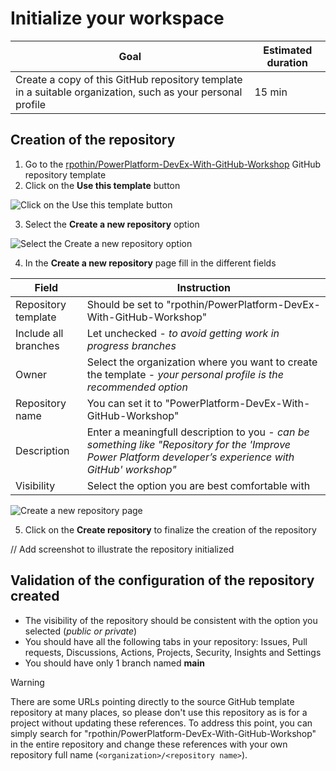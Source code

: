 # Initialize your workspace

| **Goal**                                                                                                   | **Estimated duration** |
| ---------------------------------------------------------------------------------------------------------- | ---------------------- |
| Create a copy of this GitHub repository template in a suitable organization, such as your personal profile | 15 min                 |

## Creation of the repository

1. Go to the [rpothin/PowerPlatform-DevEx-With-GitHub-Workshop](https://github.com/rpothin/PowerPlatform-DevEx-With-GitHub-Workshop/) GitHub repository template
2. Click on the **Use this template** button

![Click on the **Use this template** button](https://github.com/rpothin/PowerPlatform-DevEx-With-GitHub-Workshop/assets/23240245/dbd38d51-39aa-4046-b555-1ebdc807685b)

3. Select the **Create a new repository** option

![Select the **Create a new repository** option](https://github.com/rpothin/PowerPlatform-DevEx-With-GitHub-Workshop/assets/23240245/2998c6bf-c1d3-4aaf-b565-ab284145daff)

4. In the **Create a new repository** page fill in the different fields

| **Field**            | **Instruction**                                                                                                                                            |
| -------------------- | ---------------------------------------------------------------------------------------------------------------------------------------------------------- |
| Repository template  | Should be set to "rpothin/PowerPlatform-DevEx-With-GitHub-Workshop"                                                                                        |
| Include all branches | Let unchecked - _to avoid getting work in progress branches_                                                                                               |
| Owner                | Select the organization where you want to create the template - _your personal profile is the recommended option_                                          |
| Repository name      | You can set it to "PowerPlatform-DevEx-With-GitHub-Workshop"                                                                                       |
| Description          | Enter a meaningfull description to you - _can be something like "Repository for the 'Improve Power Platform developer’s experience with GitHub' workshop"_ |
| Visibility           | Select the option you are best comfortable with                                                                                                            |

![**Create a new repository** page](https://github.com/rpothin/PowerPlatform-DevEx-With-GitHub-Workshop/assets/23240245/fd4723d6-6f02-475d-bff5-8d4301d02708)

5. Click on the **Create repository** to finalize the creation of the repository

// Add screenshot to illustrate the repository initialized

## Validation of the configuration of the repository created

- The visibility of the repository should be consistent with the option you selected (_public or private_)
- You should have all the following tabs in your repository: Issues, Pull requests, Discussions, Actions, Projects, Security, Insights and Settings
- You should have only 1 branch named **main**

> [!WARNING]
> There are some URLs pointing directly to the source GitHub template repository at many places, so please don't use this repository as is for a project without updating these references.
> To address this point, you can simply search for "rpothin/PowerPlatform-DevEx-With-GitHub-Workshop" in the entire repository and change these references with your own repository full name (`<organization>/<repository name>`).
